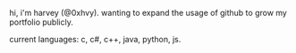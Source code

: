 hi, i'm harvey (@0xhvy). wanting to expand the usage of github to grow my portfolio publicly.

current languages: c, c#, c++, java, python, js.
